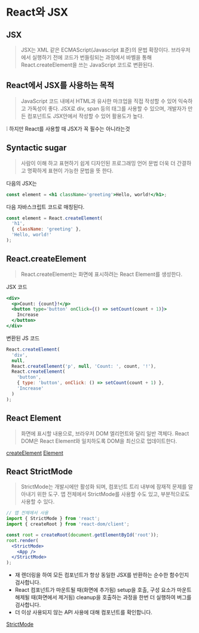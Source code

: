 # React와 JSX

## JSX

> JSX는 XML 같은 ECMAScript(Javascript 표준)의 문법 확장이다. 브라우저에서 실행하기 전에 코드가 번들링되는 과정에서 바벨을 통해 React.createElement을 쓰는 JavaScript 코드로 변환된다.

## React에서 JSX를 사용하는 목적

> JavaScript 코드 내에서 HTML과 유사한 마크업을 직접 작성할 수 있어 익숙하고 가독성이 좋다. JSX로 div, span 등의 태그를 사용할 수 있으며, 개발자가 만든 컴포넌트도 JSX안에서 작성할 수 있어 활용도가 높다.

❕ 하지만 React를 사용할 때 JSX가 꼭 필수는 아니라는것

## Syntactic sugar

> 사람이 이해 하고 표현하기 쉽게 디자인된 프로그래밍 언어 문법 더욱 더 간결하고 명확하게 표현이 가능한 문법을 뜻 한다.

다음의 JSX는

```jsx
const element = <h1 className='greeting'>Hello, world!</h1>;
```

다음 자바스크립트 코드로 매칭된다.

```jsx
const element = React.createElement(
  'h1',
  { className: 'greeting' },
  'Hello, world!'
);
```

## React.createElement

> React.createElement는 화면에 표시하려는 React Element를 생성한다.

JSX 코드

```jsx
<div>
  <p>Count: {count}!</p>
  <button type='button' onClick={() => setCount(count + 1)}>
    Increase
  </button>
</div>
```

변환된 JS 코드

```jsx
React.createElement(
  'div',
  null,
  React.createElement('p', null, 'Count: ', count, '!'),
  React.createElement(
    'button',
    { type: 'button', onClick: () => setCount(count + 1) },
    'Increase'
  )
);
```

## React Element

> 화면에 표시할 내용으로, 브라우저 DOM 엘리먼트와 달리 일반 객체다. React DOM은 React Element와 일치하도록 DOM을 최신으로 업데이트한다.

[createElement](../../week\_2/'https:/react.dev/reference/react/createElement'/) [Element](../../week\_2/'https:/ko.legacy.reactjs.org/docs/rendering-elements.html')

## React StrictMode

> StrictMode는 개발시에만 활성화 되며, 컴포넌트 트리 내부에 잠재적 문제를 알아내기 위한 도구. 앱 전체에서 StrictMode를 사용할 수도 있고, 부분적으로도 사용할 수 있다.

```jsx
// 앱 전체에서 사용
import { StrictMode } from 'react';
import { createRoot } from 'react-dom/client';

const root = createRoot(document.getElementById('root'));
root.render(
  <StrictMode>
    <App />
  </StrictMode>
);
```

* 재 렌더링을 하여 모든 컴포넌트가 항상 동일한 JSX를 반환하는 순수한 함수인지 검사합니다.
* React 컴포넌트가 마운트될 때(화면에 추가됨) setup을 호출, 구성 요소가 마운트 해제될 때(화면에서 제거됨) cleanup을 호출하는 과정을 한번 더 실행하여 버그를 검사합니다.
* 더 이상 사용되지 않는 API 사용에 대해 컴포넌트를 확인합니다.

[StrictMode](../../week\_2/'https:/react.dev/reference/react/StrictMode/#fixing-bugs-found-by-double-rendering-in-development')
